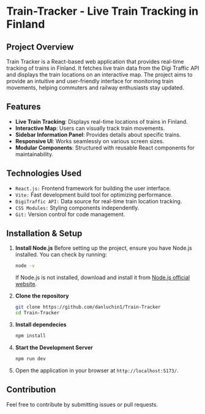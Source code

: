 # Train-Tracker - Live Train Tracking in Finland

## Project Overview
Train Tracker is a React-based web application that provides real-time tracking of trains in Finland. It fetches live train data from the Digi Traffic API and displays the train locations on an interactive map. The project aims to provide an intuitive and user-friendly interface for monitoring train movements, helping commuters and railway enthusiasts stay updated.

## Features
* **Live Train Tracking**: Displays real-time locations of trains in Finland.
* **Interactive Map**: Users can visually track train movements.
* **Sidebar Information Panel**: Provides details about specific trains.
* **Responsive UI**: Works seamlessly on various screen sizes.
* **Modular Components**: Structured with reusable React components for maintainability.

## Technologies Used
* `React.js:` Frontend framework for building the user interface.
* `Vite:` Fast development build tool for optimizing performance.
* `DigiTraffic API:` Data source for real-time train location tracking.
* `CSS Modules:` Styling components independently.
* `Git:` Version control for code management.

## Installation & Setup
1. **Install Node.js**
    Before setting up the project, ensure you have Node.js installed. You can check by running:
    ```sh
    node -v
    ```
    If Node.js is not installed, download and install it from [Node.js official website](https://nodejs.org/en).

2. **Clone the repository**
    ```sh
    git clone https://github.com/danluchin1/Train-Tracker
    cd Train-Tracker
    ```

3. **Install dependecies**
    ```sh
    npm install
    ```

4. **Start the Development Server**
    ```sh
    npm run dev
    ```

5. Open the application in your browser at `http://localhost:5173/`.

## Contribution
Feel free to contribute by submitting issues or pull requests.
